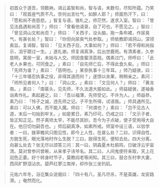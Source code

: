 > 初首众于道吾，领数衲，谒云盖智和尚，智与语，未数句，尽知所蕴。乃笑曰：​「观首座气质不凡，奈何出言吐气，如醉人耶？​」师面热汗下，曰：​「愿和尚不吝慈悲。​」智复与语，锥札之，师茫然，遂求入室。智曰：​「曾见法昌遇和尚否？​」师曰：​「曾看他语录，自了可也，不愿见之。​」智曰：​「曾见洞山文和尚否？​」师曰：​「关西子，没头脑，拖一条布裙，作尿臭气，有甚长处？​」智曰：​「你但向尿臭气处参取。​」师依教即谒洞山，深领奥旨。复谒智，智曰：​「见关西子后，大事如何？​」师曰：​「若不得和尚指示，洎乎蹉过一生。​」遂礼谢。师复谒真净，后出世鹿苑。有清素者，久参慈明，寓居一室，未始与人交。师因食蜜渍荔枝。偶素过门，师呼曰：​「此老人乡果也，可同食之。​」素曰：​「自先师亡后，不得此食久矣。​」师曰：​「先师为谁？​」素曰：​「慈明也。​」某沗执事十三年耳。​」师乃疑骇，曰：​「十三年堪忍执事之役，非得其道而何？​」遂馈以余果，稍稍亲之。素问：​「师所见者何人？​」曰：​「洞山文。​」素曰：​「文见何人？​」师曰：​「黄龙南。​」素曰：​「南匾头，见先师，不久法道大振如此。​」师益疑骇，遂袖香诣素作礼。素起避之，曰：​「吾以福薄，先师受记，不许为人。​」师益恭，素乃曰：​「怜子之诚，违先师之记。子平生所得，试语我。​」师具通所见。素曰：可以入佛，而不能入魔。师曰：​「何谓也？​」素曰：​「岂不见古人道，末后一句始到牢关。​」如是累日，素乃印可。仍戒之曰：​「文示子者，皆正知正见。然子离师太早，不能尽其妙。吾今为子点破，使子受用得大自在。他日切勿嗣吾也。​」师后嗣真净，如素所戒。师室中设三语，以验学者：一曰，拨草瞻风只图见性，即今上人性，在甚么处？二曰，识得自性，方脱生死，眼光落地时作么生脱？三曰，脱得生死，便知去处。四大分离，向甚么处去？张无尽以颂答三问：其一曰，阴森夏木杜鹃鸣，日破浮云宇宙清。莫对曾参问曾晰，从来孝子讳爷名。其二曰，人间鬼使符来取，天上花冠色正萎。好个转身时节子，莫教阎老等闲知。其三曰，鼓合东村李大妻，西风旷野泪沾衣。碧芦红蓼江南岸，却作张三坐钓矶。

> 元佑六年冬，浴讫集众说偈曰：​「四十有八，圣凡尽杀，不是英雄，龙安路滑。​」奄然而化。


